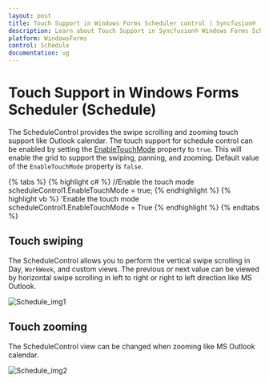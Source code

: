 ```yaml
---
layout: post
title: Touch Support in Windows Forms Scheduler control | Syncfusion®
description: Learn about Touch Support in Syncfusion® Windows Forms Scheduler (Schedule) control and more details.
platform: WindowsForms
control: Schedule
documentation: ug
--- 
```


# Touch Support in Windows Forms Scheduler (Schedule)

The ScheduleControl provides the swipe scrolling and zooming touch support like Outlook calendar. The touch support for schedule control can be enabled by setting the [EnableTouchMode](https://help.syncfusion.com/cr/windowsforms/Syncfusion.Windows.Forms.Schedule.ScheduleControl.html#Syncfusion_Windows_Forms_Schedule_ScheduleControl_EnableTouchMode) property to `true`. This will enable the grid to support the swiping, panning, and zooming. Default value of the `EnableTouchMode` property is `false`.

{% tabs %}
{% highlight c# %}
//Enable the touch mode
scheduleControl1.EnableTouchMode = true;
{% endhighlight %}
{% highlight vb %}
'Enable the touch mode
scheduleControl1.EnableTouchMode = True
{% endhighlight %}
{% endtabs %}

## Touch swiping

The ScheduleControl allows you to perform the vertical swipe scrolling in Day, `WorkWeek`, and custom views. The previous or next value can be viewed by horizontal swipe scrolling in left to right or right to left direction like MS Outlook.

![Schedule_img1](TouchSupport_images/Schedule_img1.png)

## Touch zooming

The ScheduleControl view can be changed when zooming like MS Outlook calendar. 

![Schedule_img2](TouchSupport_images/Schedule_img2.png)
